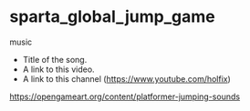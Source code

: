 # sparta_global_jump_game


music

- Title of the song.
- A link to this video.
- A link to this channel (https://www.youtube.com/holfix)

https://opengameart.org/content/platformer-jumping-sounds
